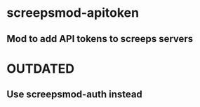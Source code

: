 # screepsmod-apitoken

## Mod to add API tokens to screeps servers

# OUTDATED
## Use screepsmod-auth instead
